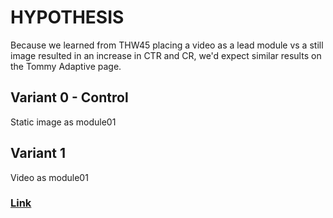 # HYPOTHESIS
Because we learned from THW45 placing a video as a lead module vs a still image resulted in an increase in CTR and CR, we'd expect similar results on the Tommy Adaptive page.

## Variant 0 - Control
Static image as module01

## Variant 1 
Video as module01

### [Link](https://app.asana.com/0/1201109242799454/1202147689523829/f)